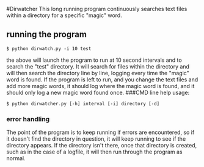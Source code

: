 #Dirwatcher
This long running program continuously searches text files within a directory for a specific "magic" word.

## running the program
```
$ python dirwatch.py -i 10 test
```
the above will launch the program to run at 10 second intervals and to search the "test" directory.
It will search for files within the directory and will then search the directory line by line, logging every time the "magic" word is found.
If the program is left to run, and you change the text files and add more magic words, it should log where the magic word is found, and it should only log a new magic word found once.
###CMD line help
usage:
```
$ python dirwatcher.py [-h] interval [-i] directory [-d]
```

### error handling
The point of the program is to keep running if errors are encountered, so if it doesn't find the directory in question, it will keep running to see if the directory appears.
If the directory isn't there, once that directory is created, such as in the case of a logfile, it will then run through the program as normal.

